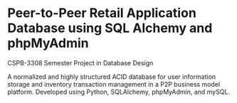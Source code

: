 # Peer-to-Peer Retail Application Database using SQL Alchemy and phpMyAdmin
CSPB-3308 Semester Project in Database Design

A normalized and highly structured ACID database for user information storage and inventory transaction management in a P2P business model platform. Developed using Python, SQLAlchemy, phpMyAdmin, and mySQL. 
